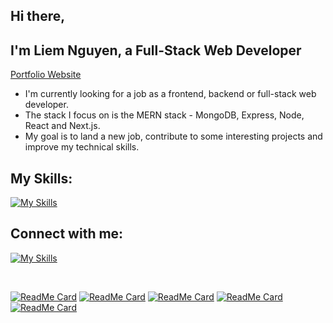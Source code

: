## Hi there,
## I'm Liem Nguyen, a Full-Stack Web Developer

[Portfolio Website](https://danielnguyen.vercel.app)

- I'm currently looking for a job as a frontend, backend or full-stack web developer.
- The stack I focus on is the MERN stack - MongoDB, Express, Node, React and Next.js.
- My goal is to land a new job, contribute to some interesting projects and improve my technical skills.

## My Skills:

[![My Skills](https://skillicons.dev/icons?i=js,ts,html,css,sass,react,redux,nextjs,gatsby,tailwind,materialui,bootstrap,styledcomponents,nodejs,express,django,graphql,prisma,mongodb,supabase,mysql,firebase,postgres,vscode,github,heroku,netlify,gcp&theme=dark&perline=12)](https://skillicons.dev)


## Connect with me:
[![My Skills](https://skillicons.dev/icons?i=linkedin&theme=dark)](https://www.linkedin.com/in/daniel-liemng)

<br/>

[![ReadMe Card](https://github-readme-stats-sigma-five.vercel.app/api/pin/?username=daniel-liemng&repo=job-search-next-prisma-supabase&show_owner=true)](https://github.com/daniel-liemng/job-search-next-prisma-supabase)
[![ReadMe Card](https://github-readme-stats.vercel.app/api/pin/?username=daniel-liemng&repo=schoolboard_mern&show_owner=true)](https://github.com/daniel-liemng/schoolboard_mern)
[![ReadMe Card](https://github-readme-stats.vercel.app/api/pin/?username=daniel-liemng&repo=kitchen_shop_react_contentful&show_owner=true)](https://github.com/daniel-liemng/kitchen_shop_react_contentful)
[![ReadMe Card](https://github-readme-stats.vercel.app/api/pin/?username=daniel-liemng&repo=employee_react_django&show_owner=true)](https://github.com/daniel-liemng/employee_react_django) 
[![ReadMe Card](https://github-readme-stats.vercel.app/api/pin/?username=daniel-liemng&repo=connector_mern&show_owner=true)](https://github.com/daniel-liemng/connector_mern)

